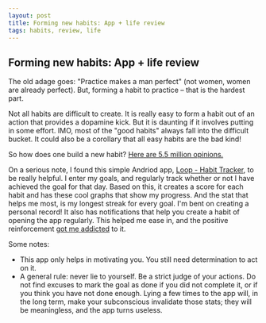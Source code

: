 ```yaml
---
layout: post
title: Forming new habits: App + life review
tags: habits, review, life
---
```


Forming new habits: App + life review
-----------------

The old adage goes: "Practice makes a man perfect" (not women, women are already perfect). But, forming a habit to practice – that is the hardest part.

Not all habits are difficult to create. It is really easy to form a habit out of an action that provides a dopamine kick. But it is daunting if it involves putting in some effort. IMO, most of the "good habits" always fall into the difficult bucket. It could also be a corollary that all easy habits are the bad kind!

So how does one build a new habit? [Here are 5.5 million opinions.](https://www.google.co.in/search?q=how+do+i+build+a+habit)

On a serious note, I found this simple Andriod app, [Loop - Habit Tracker](https://play.google.com/store/apps/details?id=org.isoron.uhabits), to be really helpful. I enter my goals, and regularly track whether or not I have achieved the goal for that day. Based on this, it creates a score for each habit and has these cool graphs that show my progress. And the stat that helps me most, is my longest streak for every goal. I'm bent on creating a personal record! It also has notifications that help you create a habit of opening the app regularly. This helped me ease in, and the positive reinforcement [got me addicted](https://i.imgur.com/WWL9tdO.jpg) to it.

Some notes:

- This app only helps in motivating you. You still need determination to act on it.
- A general rule: never lie to yourself. Be a strict judge of your actions. Do not find excuses to mark the goal as done if you did not complete it, or if you think you have not done enough. Lying a few times to the app will, in the long term, make your subconscious invalidate those stats; they will be meaningless, and the app turns useless.

